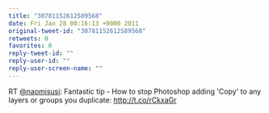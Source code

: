 ```yaml
---
title: "30781152612589568"
date: Fri Jan 28 00:16:13 +0000 2011
original-tweet-id: "30781152612589568"
retweets: 0
favorites: 0
reply-tweet-id: ""
reply-user-id: ""
reply-user-screen-name: ""
---
```

RT <a href="https://twitter.com/naomisusi">@naomisusi</a>: Fantastic tip - How to stop Photoshop adding 'Copy' to any layers or groups you duplicate: http://t.co/rCkxaGr
